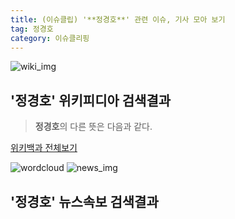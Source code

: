 ```yaml
---
title: (이슈클립) '**정경호**' 관련 이슈, 기사 모아 보기
tag: 정경호
category: 이슈클리핑
---
```

![wiki_img](https://user-images.githubusercontent.com/42597476/44503234-41136a80-a6d0-11e8-9071-6fc6418eafe4.png)
## **'**정경호**'** 위키피디아 검색결과
>**정경호**의 다른 뜻은 다음과 같다.

<a href="https://ko.wikipedia.org/wiki/정경호" target="_blank">위키백과 전체보기</a>

![wordcloud](https://s3.ap-northeast-2.amazonaws.com/lyrics101-wordcloud/2018-09-14-1536873926.png)
![news_img](https://user-images.githubusercontent.com/42597476/44507050-1206f400-a6e4-11e8-8d98-7ffbfebb353f.png)
## **'**정경호**'** 뉴스속보 검색결과

